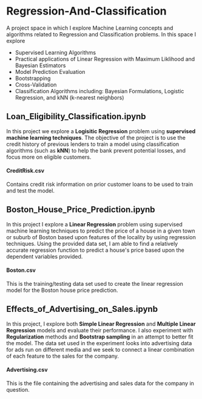 # Regression-And-Classification
A project space in which I explore Machine Learning concepts and algorithms related to Regression and Classification problems. In this space I explore
- Supervised Learning Algorithms
- Practical applications of Linear Regression with Maximum Liklihood and Bayesian Estimators
- Model Prediction Evaluation
- Bootstrapping
- Cross-Validation
- Classification Algorithms including: Bayesian Formulations, Logistic Regression, and kNN (k-nearest neighbors)


## Loan_Eligibility_Classification.ipynb
In this project we explore a **Logisitic Regression** problem using **supervised machine learning techniques**. The objective of the project is to use the credit history of previous lenders to train a model using classification algorithms (such as **kNN**) to help the bank prevent potential losses, and focus more on eligible customers.

#### CreditRisk.csv
Contains credit risk information on prior customer loans to be used to train and test the model.

## Boston_House_Price_Prediction.ipynb
In this project I explore a **Linear Regression** problem using supervised machine learning techniques to predict the price of a house in a given town or suburb of Boston based upon features of the locality by using regression techniques.  Using the provided data set, I am able to find a relatively accurate regression function to predict a house's price based upon the dependent variables provided.

#### Boston.csv
This is the training/testing data set used to create the linear regression model for the Boston house price prediction.

## Effects_of_Advertising_on_Sales.ipynb
In this project, I explore both **Simple Linear Regression** and **Multiple Linear Regression** models and evaluate their performance. I also experiment with **Regularization** methods and **Bootstrap sampling** in an attempt to better fit the model. The data set used in the experiment looks into advertising data for ads run on different media and we seek to connect a linear combination of each feature to the sales for the company.

#### Advertising.csv
This is the file containing the advertising and sales data for the company in question.
